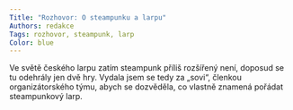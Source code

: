 ```yaml
---
Title: "Rozhovor: O steampunku a larpu"
Authors: redakce
Tags: rozhovor, steampunk, larp
Color: blue
---
```

Ve světě českého larpu zatím steampunk příliš
rozšířený není, doposud se tu odehrály jen dvě
hry. Vydala jsem se tedy za „sovi“, členkou organizátorského
týmu, abych se dozvěděla, co
vlastně znamená pořádat steampunkový larp.
